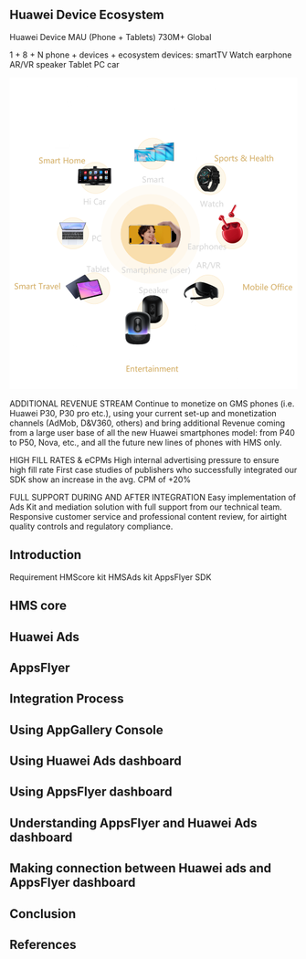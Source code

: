 ## Huawei Device Ecosystem
Huawei Device MAU (Phone + Tablets)
730M+ Global

1 + 8 + N
phone + devices + ecosystem
devices:
smartTV
Watch
earphone
AR/VR
speaker
Tablet 
PC
car

![](./images/Picture1.png)


ADDITIONAL REVENUE STREAM
Continue to monetize on GMS phones (i.e. Huawei P30, P30 pro etc.), using your current set-up and monetization channels (AdMob, D&V360, others) and bring additional Revenue coming from a large user base of all the new Huawei smartphones model: from P40 to P50, Nova, etc., and all the future new lines of phones with HMS only.

HIGH FILL RATES & eCPMs
High internal advertising pressure to ensure high fill rate
First case studies of publishers who successfully integrated our SDK show an increase in the avg. CPM of +20%

FULL SUPPORT DURING AND AFTER INTEGRATION
Easy implementation of Ads Kit and mediation solution with full support from our technical team.
Responsive customer service and professional content review, for airtight quality controls and regulatory compliance.

## Introduction
Requirement
HMScore kit
HMSAds kit
AppsFlyer SDK
## HMS core
## Huawei Ads
## AppsFlyer
## Integration Process

## Using AppGallery Console
## Using Huawei Ads dashboard
## Using AppsFlyer dashboard
## Understanding AppsFlyer and Huawei Ads dashboard
## Making connection between Huawei ads and AppsFlyer dashboard
## Conclusion
## References

